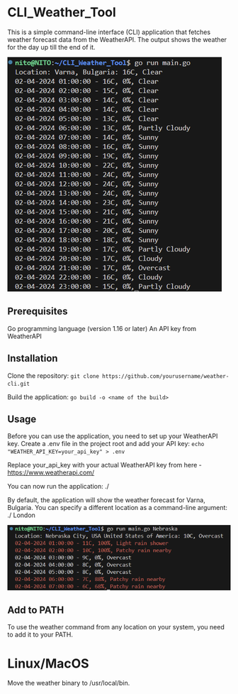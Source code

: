 # CLI_Weather_Tool


This is a simple command-line interface (CLI) application that fetches weather forecast data from the WeatherAPI.
The output shows the weather for the day up till the end of it.

![alt text](assets/3123123123123.png)

## Prerequisites
Go programming language (version 1.16 or later)
An API key from WeatherAPI

## Installation
Clone the repository: `git clone https://github.com/yourusername/weather-cli.git`

Build the application: `go build -o <name of the build>`

## Usage
Before you can use the application, you need to set up your WeatherAPI key. Create a .env file in the project root and add your API key:
`echo "WEATHER_API_KEY=your_api_key" > .env`

Replace your_api_key with your actual WeatherAPI key from here - https://www.weatherapi.com/ 

You can now run the application: ./<name of the build>

By default, the application will show the weather forecast for Varna, Bulgaria. You can specify a different location as a command-line argument:
./<name of the build> London

![alt text](assets/3123123.png)

## Add to PATH
To use the weather command from any location on your system, you need to add it to your PATH.

# Linux/MacOS
Move the weather binary to /usr/local/bin.

